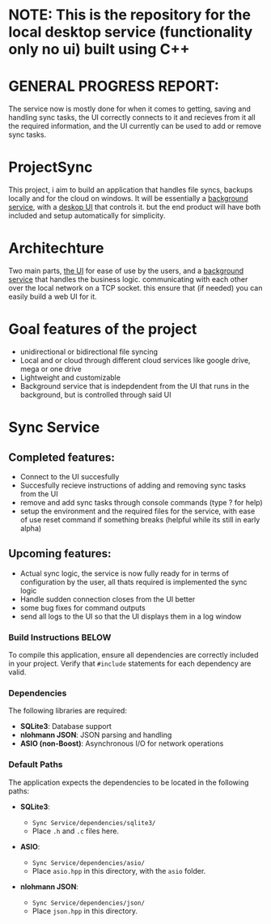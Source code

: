 

# NOTE: This is the repository for the local desktop service (functionality only no ui) built using C++

# GENERAL PROGRESS REPORT: 
The service now is mostly done for when it comes to getting, saving and handling sync tasks, the UI correctly connects to it and recieves from it all the required information, and the UI currently can be used to add or remove sync tasks.

# ProjectSync
This project, i aim to build an application that handles file syncs, backups locally and for the cloud on windows. It will be essentially a [background service](https://github.com/ezzedineozone/Sync-Service), with a [deskop UI](https://github.com/ezzedineozone/Sync-Service-Ui) that controls it. but the end product will have both included and setup automatically for simplicity.

# Architechture
Two main parts, [the UI](https://github.com/ezzedineozone/Sync-Service-Ui) for ease of use by the users, and a [background service](https://github.com/ezzedineozone/Sync-Service) that handles the business logic. communicating with each other over the local network on a TCP socket. this ensure that (if needed) you can easily build a web UI for it.

# Goal features of the project
- unidirectional or bidirectional file syncing
- Local and or cloud through different cloud services like google drive, mega or one drive
- Lightweight and customizable
- Background service that is indepdendent from the UI that runs in the background, but is controlled through said UI


# Sync Service
## Completed features:
- Connect to the UI succesfully
- Succesfully recieve instructions of adding and removing sync tasks from the UI
- remove and add sync tasks through console commands (type ? for help)
- setup the environment and the required files for the service, with ease of use reset command if something breaks (helpful while its still in early alpha)

## Upcoming features:
- Actual sync logic, the service is now fully ready for in terms of configuration by the user, all thats required is implemented the sync logic
- Handle sudden connection closes from the UI better
- some bug fixes for command outputs
- send all logs to the UI so that the UI displays them in a log window

### Build Instructions BELOW

To compile this application, ensure all dependencies are correctly included in your project. Verify that `#include` statements for each dependency are valid.

### Dependencies

The following libraries are required:

- **SQLite3**: Database support
- **nlohmann JSON**: JSON parsing and handling
- **ASIO (non-Boost)**: Asynchronous I/O for network operations

### Default Paths

The application expects the dependencies to be located in the following paths:

- **SQLite3**:  
  - `Sync Service/dependencies/sqlite3/`  
  - Place `.h` and `.c` files here.

- **ASIO**:  
  - `Sync Service/dependencies/asio/`  
  - Place `asio.hpp` in this directory, with the `asio` folder.

- **nlohmann JSON**:  
  - `Sync Service/dependencies/json/`  
  - Place `json.hpp` in this directory.

